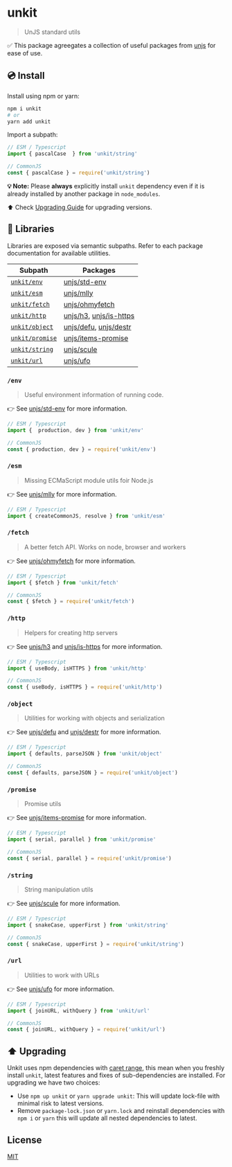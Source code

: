 # unkit

> UnJS standard utils

✅ This package agreegates a collection of useful packages from [unjs](https://github.com/unjs) for ease of use.

## 💿 Install

Install using npm or yarn:

```bash
npm i unkit
# or
yarn add unkit
```

Import a subpath:

```js
// ESM / Typescript
import { pascalCase  } from 'unkit/string'

// CommonJS
const { pascalCase } = require('unkit/string')
```

**💡 Note:** Please **always** explicitly install `unkit` dependency even if it is already installed by another package in `node_modules`.

⬆️ Check [Upgrading Guide](#upgrading) for upgrading versions.

## 📙 Libraries

Libraries are exposed via semantic subpaths. Refer to each package documentation for available utilities.

Subpath | Packages
--------|-------------
[`unkit/env`](#env)  | [unjs/std-env](https://github.com/unjs/std-env)
[`unkit/esm`](#esm)   | [unjs/mlly](https://github.com/unjs/mlly)
[`unkit/fetch`](#fetch)  | [unjs/ohmyfetch](https://github.com/unjs/ohmyfetch)
[`unkit/http`](#http)  | [unjs/h3](https://github.com/unjs/h3), [unjs/is-https](https://github.com/unjs/is-https)
[`unkit/object`](#object)  | [unjs/defu](https://github.com/unjs/defu), [unjs/destr](https://github.com/unjs/destr)
[`unkit/promise`](#promise)  | [unjs/items-promise](https://github.com/unjs/items-promise)
[`unkit/string`](#string)  | [unjs/scule](https://github.com/unjs/scule)
[`unkit/url`](#url)  | [unjs/ufo](https://github.com/unjs/ufo)

### `/env`

> Useful environment information of running code.

👉 See [unjs/std-env](https://github.com/unjs/std-env) for more information.

```js
// ESM / Typescript
import {  production, dev } from 'unkit/env'

// CommonJS
const { production, dev } = require('unkit/env')
```

### `/esm`

> Missing ECMaScript module utils foir Node.js

👉 See [unjs/mlly](https://github.com/unjs/mlly) for more information.

```js
// ESM / Typescript
import { createCommonJS, resolve } from 'unkit/esm'
```

### `/fetch`

> A better fetch API. Works on node, browser and workers

👉 See [unjs/ohmyfetch](https://github.com/unjs/ohmyfetch) for more information.

```js
// ESM / Typescript
import { $fetch } from 'unkit/fetch'

// CommonJS
const { $fetch } = require('unkit/fetch')
```

### `/http`

> Helpers for creating http servers

👉 See [unjs/h3](https://github.com/unjs/h3) and [unjs/is-https](https://github.com/unjs/is-https) for more information.

```js
// ESM / Typescript
import { useBody, isHTTPS } from 'unkit/http'

// CommonJS
const { useBody, isHTTPS } = require('unkit/http')
```

### `/object`

> Utilities for working with objects and serialization

👉 See [unjs/defu](https://github.com/unjs/defu) and [unjs/destr](https://github.com/unjs/destr) for more information.

```js
// ESM / Typescript
import { defaults, parseJSON } from 'unkit/object'

// CommonJS
const { defaults, parseJSON } = require('unkit/object')
```

### `/promise`

> Promise utils

👉 See [unjs/items-promise](https://github.com/unjs/items-promise) for more information.

```js
// ESM / Typescript
import { serial, parallel } from 'unkit/promise'

// CommonJS
const { serial, parallel } = require('unkit/promise')
```

### `/string`

> String manipulation utils

👉 See [unjs/scule](https://github.com/unjs/scule) for more information.

```js
// ESM / Typescript
import { snakeCase, upperFirst } from 'unkit/string'

// CommonJS
const { snakeCase, upperFirst } = require('unkit/string')
```

### `/url`

> Utilities to work with URLs

👉 See [unjs/ufo](https://github.com/unjs/ufo) for more information.

```js
// ESM / Typescript
import { joinURL, withQuery } from 'unkit/url'

// CommonJS
const { joinURL, withQuery } = require('unkit/url')
```

## ⬆️ Upgrading

Unkit uses npm dependencies with [caret range](https://nodesource.com/blog/semver-tilde-and-caret#caretflexibleminorandpatch),
 this mean when you freshly install `unkit`, latest features and fixes of sub-dependencies are installed. For upgrading we have two choices:

 - Use `npm up unkit` or `yarn upgrade unkit`: This will update lock-file with minimal risk to latest versions.
 - Remove `package-lock.json` or `yarn.lock` and reinstall dependencies with `npm i` or `yarn` this will update all nested dependencies to latest.

## License

[MIT](./LICENSE)

